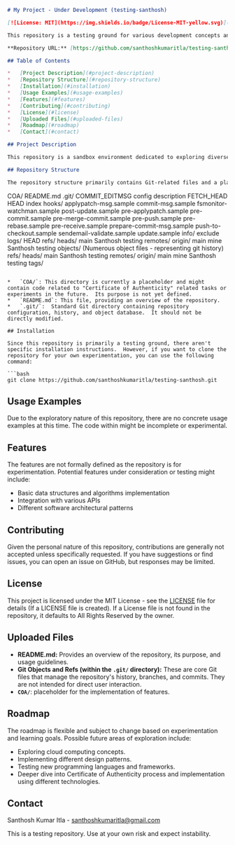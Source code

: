 ```markdown
# My Project - Under Development (testing-santhosh)

[![License: MIT](https://img.shields.io/badge/License-MIT-yellow.svg)](https://opensource.org/licenses/MIT)

This repository is a testing ground for various development concepts and is currently under active construction.  It serves as a workspace for experimentation and learning.  Expect frequent changes and updates.

**Repository URL:** [https://github.com/santhoshkumaritla/testing-santhosh.git](https://github.com/santhoshkumaritla/testing-santhosh.git)

## Table of Contents

*   [Project Description](#project-description)
*   [Repository Structure](#repository-structure)
*   [Installation](#installation)
*   [Usage Examples](#usage-examples)
*   [Features](#features)
*   [Contributing](#contributing)
*   [License](#license)
*   [Uploaded Files](#uploaded-files)
*   [Roadmap](#roadmap)
*   [Contact](#contact)

## Project Description

This repository is a sandbox environment dedicated to exploring diverse programming techniques, testing new tools, and prototyping project ideas. It's primarily used for personal learning and experimentation. Don't expect production-ready code or stable releases.

## Repository Structure

The repository structure primarily contains Git-related files and a placeholder directory.

```
COA/
README.md
.git/
    COMMIT_EDITMSG
    config
    description
    FETCH_HEAD
    HEAD
    index
    hooks/
        applypatch-msg.sample
        commit-msg.sample
        fsmonitor-watchman.sample
        post-update.sample
        pre-applypatch.sample
        pre-commit.sample
        pre-merge-commit.sample
        pre-push.sample
        pre-rebase.sample
        pre-receive.sample
        prepare-commit-msg.sample
        push-to-checkout.sample
        sendemail-validate.sample
        update.sample
    info/
        exclude
    logs/
        HEAD
        refs/
            heads/
                main
                Santhosh
                testing
            remotes/
                origin/
                    main
                    mine
                    Santhosh
                    testing
    objects/
        (Numerous object files - representing git history)
    refs/
        heads/
            main
            Santhosh
            testing
        remotes/
            origin/
                main
                mine
                Santhosh
                testing
        tags/
```

*   `COA/`: This directory is currently a placeholder and might contain code related to "Certificate of Authenticity" related tasks or experiments in the future.  Its purpose is not yet defined.
*   `README.md`: This file, providing an overview of the repository.
*   `.git/`:  Standard Git directory containing repository configuration, history, and object database.  It should not be directly modified.

## Installation

Since this repository is primarily a testing ground, there aren't specific installation instructions.  However, if you want to clone the repository for your own experimentation, you can use the following command:

```bash
git clone https://github.com/santhoshkumaritla/testing-santhosh.git
```

## Usage Examples

Due to the exploratory nature of this repository, there are no concrete usage examples at this time.  The code within might be incomplete or experimental.

## Features

The features are not formally defined as the repository is for experimentation.  Potential features under consideration or testing might include:

*   Basic data structures and algorithms implementation
*   Integration with various APIs
*   Different software architectural patterns

## Contributing

Given the personal nature of this repository, contributions are generally not accepted unless specifically requested.  If you have suggestions or find issues, you can open an issue on GitHub, but responses may be limited.

## License

This project is licensed under the MIT License - see the [LICENSE](LICENSE) file for details (If a LICENSE file is created).  If a License file is not found in the repository, it defaults to All Rights Reserved by the owner.

## Uploaded Files

*   **README.md:** Provides an overview of the repository, its purpose, and usage guidelines.
*   **Git Objects and Refs (within the `.git/` directory):** These are core Git files that manage the repository's history, branches, and commits. They are not intended for direct user interaction.
*   **`COA/`**: placeholder for the implementation of features.

## Roadmap

The roadmap is flexible and subject to change based on experimentation and learning goals. Possible future areas of exploration include:

*   Exploring cloud computing concepts.
*   Implementing different design patterns.
*   Testing new programming languages and frameworks.
*   Deeper dive into Certificate of Authenticity process and implementation using different technologies.

## Contact

Santhosh Kumar Itla - [santhoshkumaritla@gmail.com](mailto:santhoshkumaritla@gmail.com)

This is a testing repository.  Use at your own risk and expect instability.
```
